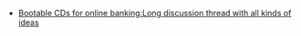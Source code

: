   * [Bootable CDs for online banking:Long discussion thread with all kinds of ideas](http://linux.slashdot.org/story/10/03/25/2350236/Can-Ubuntu-Save-Online-Banking)